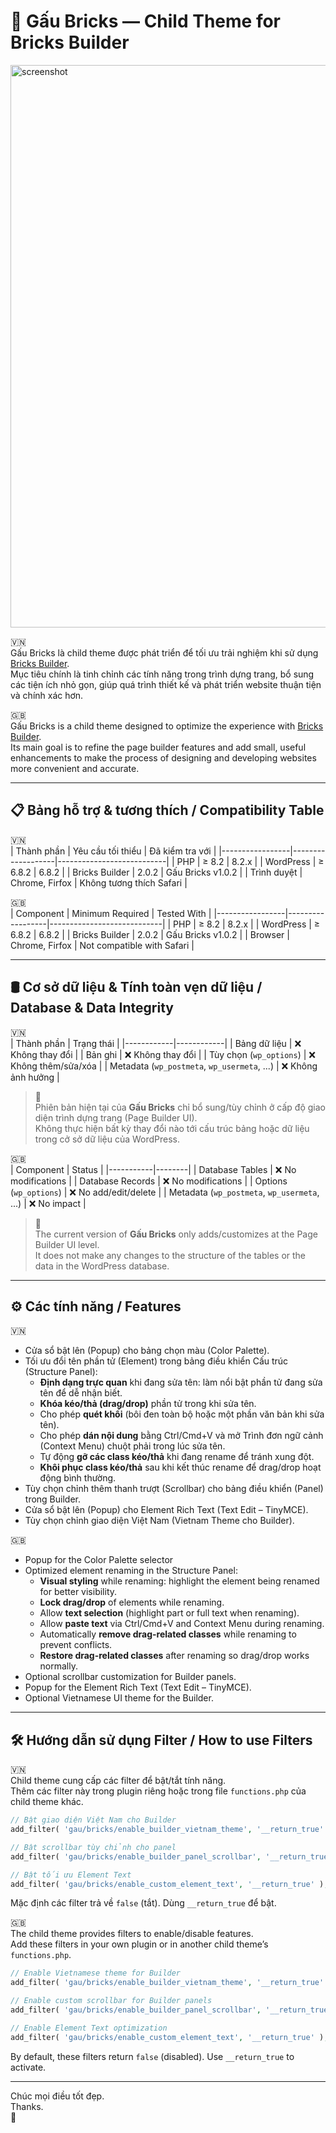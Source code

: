 # 🐻 Gấu Bricks — Child Theme for Bricks Builder  

<img width="1200" height="900" alt="screenshot" src="https://github.com/user-attachments/assets/764bcd6b-d807-43c5-8c7c-490ef4687821" />  

🇻🇳  
Gấu Bricks là child theme được phát triển để tối ưu trải nghiệm khi sử dụng [Bricks Builder](https://bricksbuilder.io/).  
Mục tiêu chính là tinh chỉnh các tính năng trong trình dựng trang, bổ sung các tiện ích nhỏ gọn, giúp quá trình thiết kế và phát triển website thuận tiện và chính xác hơn.  

🇬🇧  
Gấu Bricks is a child theme designed to optimize the experience with [Bricks Builder](https://bricksbuilder.io/).  
Its main goal is to refine the page builder features and add small, useful enhancements to make the process of designing and developing websites more convenient and accurate.

---  

## 📋 Bảng hỗ trợ & tương thích / Compatibility Table

🇻🇳  
| Thành phần      | Yêu cầu tối thiểu | Đã kiểm tra với           |
|-----------------|-------------------|---------------------------|
| PHP             | ≥ 8.2             | 8.2.x                     |
| WordPress       | ≥ 6.8.2           | 6.8.2                     |
| Bricks Builder  | 2.0.2             | Gấu Bricks v1.0.2         |
| Trình duyệt     | Chrome, Firfox    | Không tương thích Safari  |

🇬🇧  
| Component       | Minimum Required | Tested With                |
|-----------------|------------------|----------------------------|
| PHP             | ≥ 8.2            | 8.2.x                      |
| WordPress       | ≥ 6.8.2          | 6.8.2                      |
| Bricks Builder  | 2.0.2            | Gấu Bricks v1.0.2          |
| Browser         | Chrome, Firfox   | Not compatible with Safari |

---  
  
## 🛢️ Cơ sở dữ liệu & Tính toàn vẹn dữ liệu / Database & Data Integrity  

🇻🇳  
| Thành phần | Trạng thái |
|------------|------------|
| Bảng dữ liệu | ❌ Không thay đổi |
| Bản ghi | ❌ Không thay đổi |
| Tùy chọn (`wp_options`) | ❌ Không thêm/sửa/xóa |
| Metadata (`wp_postmeta`, `wp_usermeta`, ...) | ❌ Không ảnh hưởng |

> 🔐  
> Phiên bản hiện tại của **Gấu Bricks** chỉ bổ sung/tùy chỉnh ở cấp độ giao diện trình dựng trang (Page Builder UI).  
> Không thực hiện bất kỳ thay đổi nào tới cấu trúc bảng hoặc dữ liệu trong cở sở dữ liệu của WordPress.  

🇬🇧  
| Component | Status |
|-----------|--------|
| Database Tables | ❌ No modifications |
| Database Records | ❌ No modifications |
| Options (`wp_options`) | ❌ No add/edit/delete |
| Metadata (`wp_postmeta`, `wp_usermeta`, ...) | ❌ No impact |

> 🔐  
> The current version of **Gấu Bricks** only adds/customizes at the Page Builder UI level.  
> It does not make any changes to the structure of the tables or the data in the WordPress database.  

---  

## ⚙️ Các tính năng / Features  
🇻🇳 
- Cửa sổ bật lên (Popup) cho bảng chọn màu (Color Palette).
- Tối ưu đổi tên phần tử (Element) trong bảng điều khiển Cấu trúc (Structure Panel):
  - **Định dạng trực quan** khi đang sửa tên: làm nổi bật phần tử đang sửa tên để dễ nhận biết.
  - **Khóa kéo/thả (drag/drop)** phần tử trong khi sửa tên.
  - Cho phép **quét khối** (bôi đen toàn bộ hoặc một phần văn bản khi sửa tên).
  - Cho phép **dán nội dung** bằng Ctrl/Cmd+V và mở Trình đơn ngữ cảnh (Context Menu) chuột phải trong lúc sửa tên.
  - Tự động **gỡ các class kéo/thả** khi đang rename để tránh xung đột.
  - **Khôi phục class kéo/thả** sau khi kết thúc rename để drag/drop hoạt động bình thường.
- Tùy chọn chỉnh thêm thanh trượt (Scrollbar) cho bảng điều khiển (Panel) trong Builder.
- Cửa sổ bật lên (Popup) cho Element Rich Text (Text Edit – TinyMCE).
- Tùy chọn chỉnh giao diện Việt Nam (Vietnam Theme cho Builder).  

🇬🇧  
- Popup for the Color Palette selector
- Optimized element renaming in the Structure Panel:  
  - **Visual styling** while renaming: highlight the element being renamed for better visibility.
  - **Lock drag/drop** of elements while renaming.
  - Allow **text selection** (highlight part or full text when renaming).
  - Allow **paste text** via Ctrl/Cmd+V and Context Menu during renaming.
  - Automatically **remove drag-related classes** while renaming to prevent conflicts.
  - **Restore drag-related classes** after renaming so drag/drop works normally.
- Optional scrollbar customization for Builder panels.
- Popup for the Element Rich Text (Text Edit – TinyMCE).
- Optional Vietnamese UI theme for the Builder.  
---

## 🛠️ Hướng dẫn sử dụng Filter / How to use Filters

🇻🇳  
Child theme cung cấp các filter để bật/tắt tính năng.  
Thêm các filter này trong plugin riêng hoặc trong file `functions.php` của child theme khác.

```php
// Bật giao diện Việt Nam cho Builder
add_filter( 'gau/bricks/enable_builder_vietnam_theme', '__return_true' );

// Bật scrollbar tùy chỉnh cho panel
add_filter( 'gau/bricks/enable_builder_panel_scrollbar', '__return_true' );

// Bật tối ưu Element Text
add_filter( 'gau/bricks/enable_custom_element_text', '__return_true' );
```

Mặc định các filter trả về `false` (tắt). Dùng `__return_true` để bật.

🇬🇧  
The child theme provides filters to enable/disable features.  
Add these filters in your own plugin or in another child theme’s `functions.php`.

```php
// Enable Vietnamese theme for Builder
add_filter( 'gau/bricks/enable_builder_vietnam_theme', '__return_true' );

// Enable custom scrollbar for Builder panels
add_filter( 'gau/bricks/enable_builder_panel_scrollbar', '__return_true' );

// Enable Element Text optimization
add_filter( 'gau/bricks/enable_custom_element_text', '__return_true' );
```

By default, these filters return `false` (disabled). Use `__return_true` to activate.

---
Chúc mọi điều tốt đẹp.  
Thanks.  
🐻
